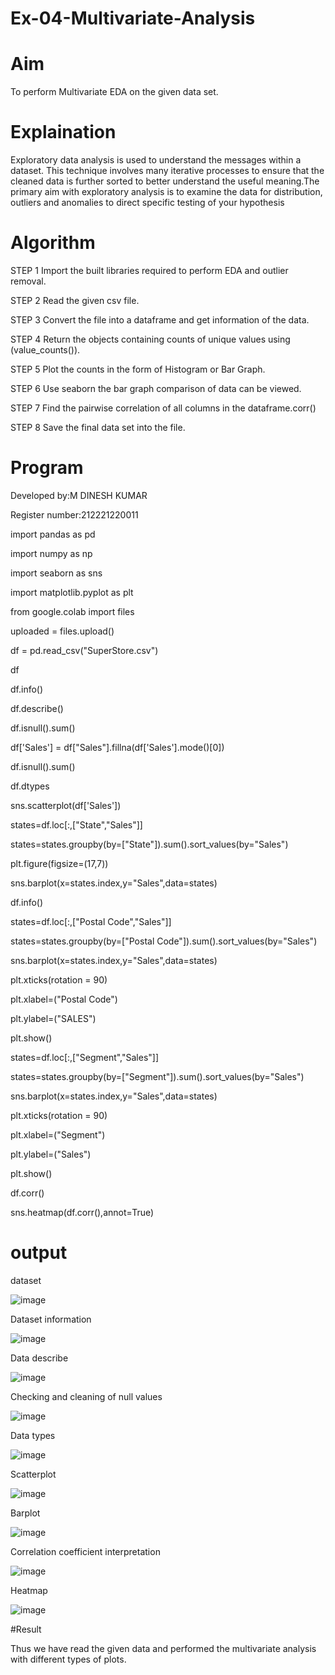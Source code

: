 # Ex-04-Multivariate-Analysis
# Aim

To perform Multivariate EDA on the given data set.

# Explaination

Exploratory data analysis is used to understand the messages within a dataset. This technique
involves many iterative processes to ensure that the cleaned data is further sorted to better
understand the useful meaning.The primary aim with exploratory analysis is to examine the data for
distribution, outliers and anomalies to direct specific testing of your hypothesis

# Algorithm

STEP 1 Import the built libraries required to perform EDA and outlier removal.

STEP 2 Read the given csv file.

STEP 3 Convert the file into a dataframe and get information of the data.

STEP 4 Return the objects containing counts of unique values using (value_counts()).

STEP 5 Plot the counts in the form of Histogram or Bar Graph.

STEP 6 Use seaborn the bar graph comparison of data can be viewed.

STEP 7 Find the pairwise correlation of all columns in the dataframe.corr()

STEP 8 Save the final data set into the file.

# Program

Developed by:M DINESH KUMAR

Register number:212221220011

import pandas as pd

import numpy as np

import seaborn as sns

import matplotlib.pyplot as plt

from google.colab import files

uploaded = files.upload()

df = pd.read_csv("SuperStore.csv")

df


df.info()

df.describe()

df.isnull().sum()

df['Sales'] = df["Sales"].fillna(df['Sales'].mode()[0])

df.isnull().sum()

df.dtypes

sns.scatterplot(df['Sales'])

states=df.loc[:,["State","Sales"]]

states=states.groupby(by=["State"]).sum().sort_values(by="Sales")

plt.figure(figsize=(17,7))

sns.barplot(x=states.index,y="Sales",data=states)

df.info()

states=df.loc[:,["Postal Code","Sales"]]

states=states.groupby(by=["Postal Code"]).sum().sort_values(by="Sales")

sns.barplot(x=states.index,y="Sales",data=states)

plt.xticks(rotation = 90)

plt.xlabel=("Postal Code")

plt.ylabel=("SALES")

plt.show()

states=df.loc[:,["Segment","Sales"]]

states=states.groupby(by=["Segment"]).sum().sort_values(by="Sales")

sns.barplot(x=states.index,y="Sales",data=states)

plt.xticks(rotation = 90)

plt.xlabel=("Segment")

plt.ylabel=("Sales")

plt.show()


df.corr()

sns.heatmap(df.corr(),annot=True)

# output

dataset

![image](https://user-images.githubusercontent.com/104413084/231067976-e01199e4-a73c-4d24-bc65-14eafee2b448.png)


Dataset information

![image](https://user-images.githubusercontent.com/104413084/231068069-99c68699-fe43-4f32-867e-0e222c3d1843.png)


Data describe

![image](https://user-images.githubusercontent.com/104413084/231068235-3c2bf29e-409e-4fa2-9d96-bb3e06daf11b.png)

Checking and cleaning of null values

![image](https://user-images.githubusercontent.com/104413084/231068332-92b6603e-7955-4c72-8af1-630733de91a1.png)


Data types

![image](https://user-images.githubusercontent.com/104413084/231068443-bf9d4e93-ccf4-4fd2-815f-dc3e86a14671.png)


Scatterplot

![image](https://user-images.githubusercontent.com/104413084/231068674-7ac5003c-178e-430f-9e42-b7f6485e3429.png)

Barplot

![image](https://user-images.githubusercontent.com/104413084/231068782-cac775b7-40e2-4512-a98e-29c88b62999a.png)


Correlation coefficient interpretation

![image](https://user-images.githubusercontent.com/104413084/231068901-ccecbfab-ffce-4bfd-8b01-07676e12e511.png)

Heatmap

![image](https://user-images.githubusercontent.com/104413084/231068995-5c59f5a1-7adc-4e7a-bcb7-0130ec252916.png)

#Result

Thus we have read the given data and performed the multivariate analysis with different types of
plots.

